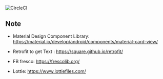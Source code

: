 ![CircleCI](https://circleci.com/gh/zhaonian/Ureka-Lite.svg?style=shield&circle-token=b618ebcdb6af9367cb7c5a724ccd64668b311945)
## Note

* Material Design Component Library: https://material.io/develop/android/components/material-card-view/

* Retrofit to get Text : https://square.github.io/retrofit/

* FB fresco: https://frescolib.org/ 

* Lottie: https://www.lottiefiles.com/
